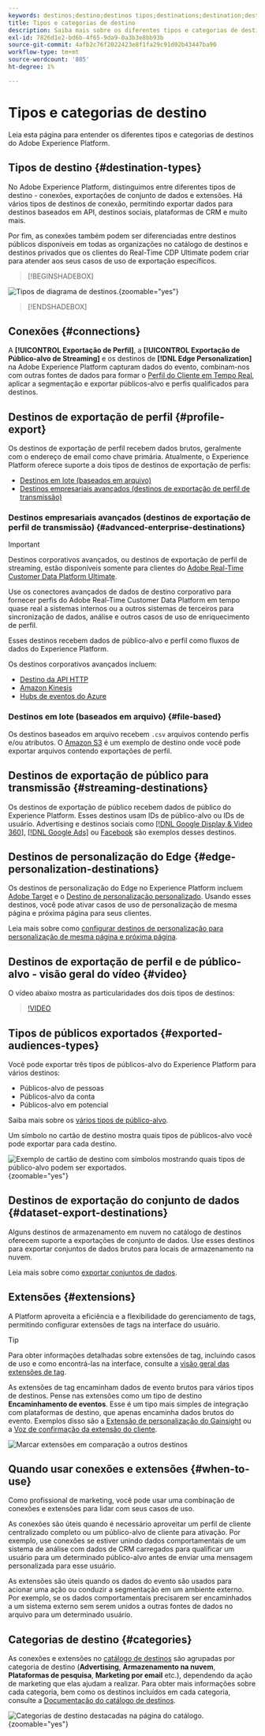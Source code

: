 ```yaml
---
keywords: destinos;destino;destinos tipos;destinations;destination;destination types
title: Tipos e categorias de destino
description: Saiba mais sobre os diferentes tipos e categorias de destinos no Adobe Experience Platform.
exl-id: 7826d1e2-bd6b-4f65-9da9-0a3b3e8bb93b
source-git-commit: 4afb2c76f2022423e8f1fa29c91d02b43447ba90
workflow-type: tm+mt
source-wordcount: '805'
ht-degree: 1%

---
```


# Tipos e categorias de destino

Leia esta página para entender os diferentes tipos e categorias de destinos do Adobe Experience Platform.

## Tipos de destino {#destination-types}

No Adobe Experience Platform, distinguimos entre diferentes tipos de destino - conexões, exportações de conjunto de dados e extensões. Há vários tipos de destinos de conexão, permitindo exportar dados para destinos baseados em API, destinos sociais, plataformas de CRM e muito mais.

Por fim, as conexões também podem ser diferenciadas entre destinos públicos disponíveis em todas as organizações no catálogo de destinos e destinos privados que os clientes do Real-Time CDP Ultimate podem criar para atender aos seus casos de uso de exportação específicos.

>[!BEGINSHADEBOX]

![Tipos de diagrama de destinos.](./assets/destination-types/types-of-destinations-no-highlight.png "Diagrama de tipos de destinos."){zoomable="yes"}

>[!ENDSHADEBOX]

## Conexões {#connections}

A **[!UICONTROL Exportação de Perfil]**, a **[!UICONTROL Exportação de Público-alvo de Streaming]** e os destinos de **[!DNL Edge Personalization]** na Adobe Experience Platform capturam dados do evento, combinam-nos com outras fontes de dados para formar o [Perfil do Cliente em Tempo Real](../profile/home.md), aplicar a segmentação e exportar públicos-alvo e perfis qualificados para destinos.

## Destinos de exportação de perfil {#profile-export}

Os destinos de exportação de perfil recebem dados brutos, geralmente com o endereço de email como chave primária. Atualmente, o Experience Platform oferece suporte a dois tipos de destinos de exportação de perfis:

* [Destinos em lote (baseados em arquivo)](#file-based)
* [Destinos empresariais avançados (destinos de exportação de perfil de transmissão)](#advanced-enterprise-destinations)

### Destinos empresariais avançados (destinos de exportação de perfil de transmissão) {#advanced-enterprise-destinations}

>[!IMPORTANT]
>
>Destinos corporativos avançados, ou destinos de exportação de perfil de streaming, estão disponíveis somente para clientes do [Adobe Real-Time Customer Data Platform Ultimate](https://helpx.adobe.com/legal/product-descriptions/real-time-customer-data-platform.html?lang=pt-BR).

Use os conectores avançados de dados de destino corporativo para fornecer perfis do Adobe Real-Time Customer Data Platform em tempo quase real a sistemas internos ou a outros sistemas de terceiros para sincronização de dados, análise e outros casos de uso de enriquecimento de perfil.

Esses destinos recebem dados de público-alvo e perfil como fluxos de dados do Experience Platform.

Os destinos corporativos avançados incluem:

* [Destino da API HTTP](catalog/streaming/http-destination.md)
* [Amazon Kinesis](catalog/cloud-storage/amazon-kinesis.md)
* [Hubs de eventos do Azure](catalog/cloud-storage/azure-event-hubs.md)

### Destinos em lote (baseados em arquivo) {#file-based}

Os destinos baseados em arquivo recebem `.csv` arquivos contendo perfis e/ou atributos. O [Amazon S3](catalog/cloud-storage/amazon-s3.md) é um exemplo de destino onde você pode exportar arquivos contendo exportações de perfil.

## Destinos de exportação de público para transmissão {#streaming-destinations}

Os destinos de exportação de público recebem dados de público do Experience Platform. Esses destinos usam IDs de público-alvo ou IDs de usuário. Advertising e destinos sociais como [[!DNL Google Display & Video 360]](catalog/advertising/google-dv360.md), [[!DNL Google Ads]](catalog/advertising/google-ads-destination.md) ou [Facebook](catalog/social/facebook.md) são exemplos desses destinos.

## Destinos de personalização do Edge {#edge-personalization-destinations}

Os destinos de personalização do Edge no Experience Platform incluem [Adobe Target](/help/destinations/catalog/personalization/adobe-target-connection.md) e o [Destino de personalização personalizado](/help/destinations/catalog/personalization/custom-personalization.md). Usando esses destinos, você pode ativar casos de uso de personalização de mesma página e próxima página para seus clientes.

Leia mais sobre como [configurar destinos de personalização para personalização de mesma página e próxima página](/help/destinations/ui/activate-edge-personalization-destinations.md).

## Destinos de exportação de perfil e de público-alvo - visão geral do vídeo {#video}

O vídeo abaixo mostra as particularidades dos dois tipos de destinos:

>[!VIDEO](https://video.tv.adobe.com/v/29707?quality=12)

## Tipos de públicos exportados {#exported-audiences-types}

Você pode exportar três tipos de públicos-alvo do Experience Platform para vários destinos:

* Públicos-alvo de pessoas
* Públicos-alvo da conta
* Públicos-alvo em potencial

Saiba mais sobre os [vários tipos de público-alvo](/help/segmentation/types/account-audiences.md#terminology).

Um símbolo no cartão de destino mostra quais tipos de públicos-alvo você pode exportar para cada destino.

![Exemplo de cartão de destino com símbolos mostrando quais tipos de público-alvo podem ser exportados.](/help/destinations/assets/destination-types/types-of-audiences.png "Exemplo de cartão de destino com símbolos mostrando quais tipos de público-alvo podem ser exportados."){zoomable="yes"}


## Destinos de exportação do conjunto de dados {#dataset-export-destinations}

Alguns destinos de armazenamento em nuvem no catálogo de destinos oferecem suporte a exportações de conjunto de dados. Use esses destinos para exportar conjuntos de dados brutos para locais de armazenamento na nuvem.

Leia mais sobre como [exportar conjuntos de dados](/help/destinations/ui/export-datasets.md).

## Extensões {#extensions}

A Platform aproveita a eficiência e a flexibilidade do gerenciamento de tags, permitindo configurar extensões de tags na interface do usuário.

>[!TIP]
>
>Para obter informações detalhadas sobre extensões de tag, incluindo casos de uso e como encontrá-las na interface, consulte a [visão geral das extensões de tag](./catalog/launch-extensions/overview.md).

As extensões de tag encaminham dados de evento brutos para vários tipos de destinos. Pense nas extensões como um tipo de destino **Encaminhamento de eventos**. Esse é um tipo mais simples de integração com plataformas de destino, que apenas encaminha dados brutos do evento. Exemplos disso são a [Extensão de personalização do Gainsight](./catalog/personalization/gainsight.md) ou a [Voz de confirmação da extensão do cliente](./catalog/voice/confirmit-digital-feedback.md).

![Marcar extensões em comparação a outros destinos](./assets/common/launch-and-other-destinations.png)

## Quando usar conexões e extensões {#when-to-use}

Como profissional de marketing, você pode usar uma combinação de conexões e extensões para lidar com seus casos de uso.

As conexões são úteis quando é necessário aproveitar um perfil de cliente centralizado completo ou um público-alvo de cliente para ativação. Por exemplo, use conexões se estiver unindo dados comportamentais de um sistema de análise com dados de CRM carregados para qualificar um usuário para um determinado público-alvo antes de enviar uma mensagem personalizada para esse usuário.

As extensões são úteis quando os dados do evento são usados para acionar uma ação ou conduzir a segmentação em um ambiente externo. Por exemplo, se os dados comportamentais precisarem ser encaminhados a um sistema externo sem serem unidos a outras fontes de dados no arquivo para um determinado usuário.

## Categorias de destino {#categories}

As conexões e extensões no [catálogo de destinos](https://platform.adobe.com/destination/catalog) são agrupadas por categoria de destino (**Advertising**, **Armazenamento na nuvem**, **Plataformas de pesquisa**, **Marketing por email** etc.), dependendo da ação de marketing que elas ajudam a realizar. Para obter mais informações sobre cada categoria, bem como os destinos incluídos em cada categoria, consulte a [Documentação do catálogo de destinos](./catalog/overview.md).

![Categorias de destino destacadas na página do catálogo.](./assets/destination-types/destination-categories-menu.png "Categorias de destino destacadas na página de catálogo."){zoomable="yes"}
